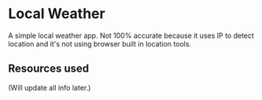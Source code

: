 # Local Weather

A simple local weather app. Not 100% accurate because it uses IP to detect location and it's not using browser built in location tools.

## Resources used

(Will update all info later.)
